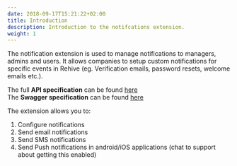 ```yaml
---
date: 2018-09-17T15:21:22+02:00
title: Introduction
description: Introduction to the notifcations extension.
weight: 1
---
```


The notification extension is used to manage notifications to managers, admins and users. It allows companies to setup custom notifications for specific events in Rehive (eg. Verification emails, password resets, welcome emails etc.).

<aside class="notice">
The full <strong>API specification</strong> can be found <a href="https://notification.services.rehive.com">here</a>
</aside>

<aside class="notice">
The <strong>Swagger specification</strong> can be found <a href="https://notification.services.rehive.com/swagger/">here</a>
</aside>

The extension allows you to:

1. Configure notifications
2. Send email notifications
3. Send SMS notifications
4. Send Push notifications in android/iOS applications (chat to support about getting this enabled)
